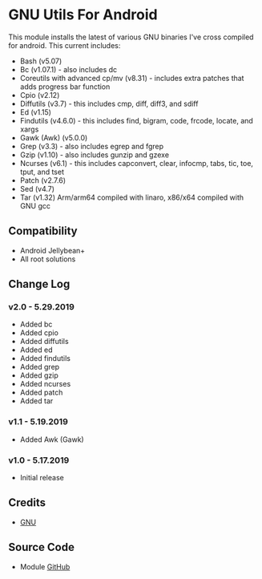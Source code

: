 # GNU Utils For Android
This module installs the latest of various GNU binaries I've cross compiled for android. This current includes:
* Bash (v5.07)
* Bc (v1.07.1) - also includes dc
* Coreutils with advanced cp/mv (v8.31) - includes extra patches that adds progress bar function
* Cpio (v2.12)
* Diffutils (v3.7) - this includes cmp, diff, diff3, and sdiff
* Ed (v1.15)
* Findutils (v4.6.0) - this includes find, bigram, code, frcode, locate, and xargs
* Gawk (Awk) (v5.0.0)
* Grep (v3.3) - also includes egrep and fgrep
* Gzip (v1.10) - also includes gunzip and gzexe
* Ncurses (v6.1) - this includes capconvert, clear, infocmp, tabs, tic, toe, tput, and tset
* Patch (v2.7.6)
* Sed (v4.7)
* Tar (v1.32)
Arm/arm64 compiled with linaro, x86/x64 compiled with GNU gcc

## Compatibility
* Android Jellybean+
* All root solutions

## Change Log
### v2.0 - 5.29.2019
* Added bc
* Added cpio
* Added diffutils
* Added ed
* Added findutils
* Added grep
* Added gzip
* Added ncurses
* Added patch
* Added tar

### v1.1 - 5.19.2019
* Added Awk (Gawk)

### v1.0 - 5.17.2019
* Initial release

## Credits
* [GNU](https://www.gnu.org/software)

## Source Code
* Module [GitHub](https://github.com/Zackptg5/GNU-Utils-Android)
